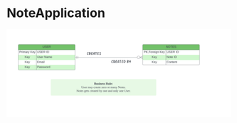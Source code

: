 # NoteApplication
![ERD For Note Taking App](/public/Images/Screenshot%202022-11-17%20at%2018.42.56.png "ERD For Note Taking App")
